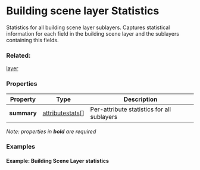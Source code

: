 # Building scene layer Statistics

Statistics for all building scene layer sublayers. Captures statistical information for each field in the building scene layer and the sublayers containing this fields.

### Related:

[layer](layer.md)
### Properties

| Property | Type | Description |
| --- | --- | --- |
| **summary** | [attributestats](attributestats.md)[] | Per-attribute statistics for all sublayers  |

*Note: properties in **bold** are required*

### Examples 

#### Example: Building Scene Layer statistics 

